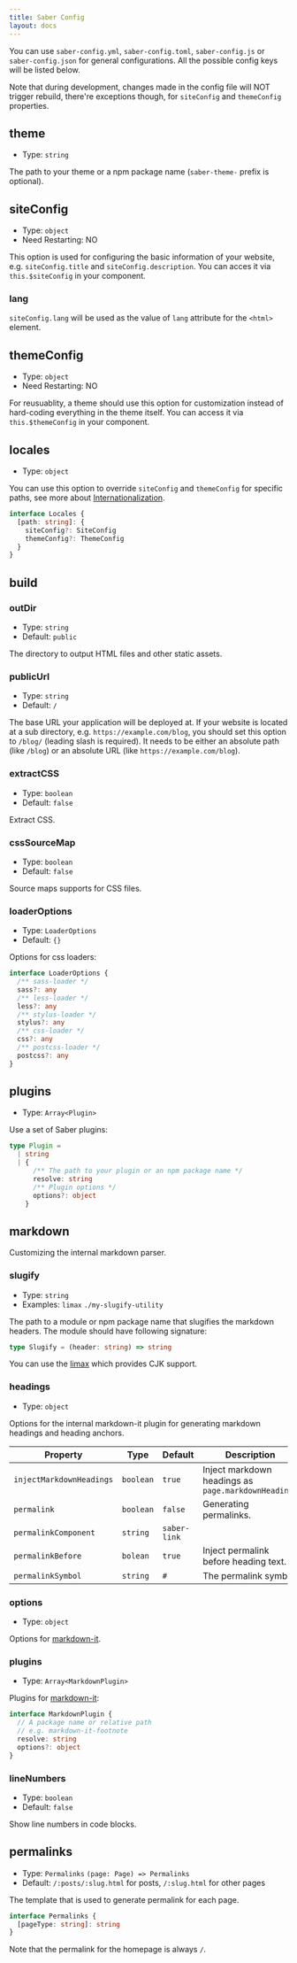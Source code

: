 ```yaml
---
title: Saber Config
layout: docs
---
```


You can use `saber-config.yml`, `saber-config.toml`, `saber-config.js` or `saber-config.json` for general configurations. All the possible config keys will be listed below.

Note that during development, changes made in the config file will NOT trigger rebuild, there're exceptions though, for `siteConfig` and `themeConfig` properties.

## theme

- Type: `string`

The path to your theme or a npm package name (`saber-theme-` prefix is optional).

## siteConfig

- Type: `object`
- Need Restarting: NO

This option is used for configuring the basic information of your website, e.g. `siteConfig.title` and `siteConfig.description`. You can acces it via `this.$siteConfig` in your component.

### lang

`siteConfig.lang` will be used as the value of `lang` attribute for the `<html>` element.

## themeConfig

- Type: `object`
- Need Restarting: NO

For reusuablity, a theme should use this option for customization instead of hard-coding everything in the theme itself. You can access it via `this.$themeConfig` in your component.

## locales

- Type: `object`

You can use this option to override `siteConfig` and `themeConfig` for specific paths, see more about [Internationalization](i18n.md).

```ts
interface Locales {
  [path: string]: {
    siteConfig?: SiteConfig
    themeConfig?: ThemeConfig
  }
}
```

## build

### outDir

- Type: `string`
- Default: `public`

The directory to output HTML files and other static assets.

### publicUrl

- Type: `string`
- Default: `/`

The base URL your application will be deployed at. If your website is located at a sub directory, e.g. `https://example.com/blog`, you should set this option to `/blog/` (leading slash is required). It needs to be either an absolute path (like `/blog`) or an absolute URL (like `https://example.com/blog`).

### extractCSS

- Type: `boolean`
- Default: `false`

Extract CSS.

### cssSourceMap

- Type: `boolean`
- Default: `false`

Source maps supports for CSS files.

### loaderOptions

- Type: `LoaderOptions`
- Default: `{}`

Options for css loaders:

```ts
interface LoaderOptions {
  /** sass-loader */
  sass?: any
  /** less-loader */
  less?: any
  /** stylus-loader */
  stylus?: any
  /** css-loader */
  css?: any
  /** postcss-loader */
  postcss?: any
}
```

## plugins

- Type: `Array<Plugin>`

Use a set of Saber plugins:

```typescript
type Plugin =
  | string
  | {
      /** The path to your plugin or an npm package name */
      resolve: string
      /** Plugin options */
      options?: object
    }
```

## markdown

Customizing the internal markdown parser.

### slugify

- Type: `string`
- Examples: `limax` `./my-slugify-utility`

The path to a module or npm package name that slugifies the markdown headers. The module should have following signature:

```typescript
type Slugify = (header: string) => string
```

You can use the [limax](https://github.com/lovell/limax) which provides CJK support.

### headings

- Type: `object`

Options for the internal markdown-it plugin for generating markdown headings and heading anchors.

| Property                 | Type      | Default      | Description                                         |
| ------------------------ | --------- | ------------ | --------------------------------------------------- |
| `injectMarkdownHeadings` | `boolean` | `true`       | Inject markdown headings as `page.markdownHeadings` |
| `permalink`              | `boolean` | `false`      | Generating permalinks.                              |
| `permalinkComponent`     | `string`  | `saber-link` |                                                     |
| `permalinkBefore`        | `bolean`  | `true`       | Inject permalink before heading text.               |
| `permalinkSymbol`        | `string`  | `#`          | The permalink symbol.                               |

### options

- Type: `object`

Options for [markdown-it](https://github.com/markdown-it/markdown-it).

### plugins

- Type: `Array<MarkdownPlugin>`

Plugins for [markdown-it](https://github.com/markdown-it/markdown-it):

```typescript
interface MarkdownPlugin {
  // A package name or relative path
  // e.g. markdown-it-footnote
  resolve: string
  options?: object
}
```

### lineNumbers

- Type: `boolean`
- Default: `false`

Show line numbers in code blocks.

## permalinks

- Type: `Permalinks` `(page: Page) => Permalinks`
- Default: `/:posts/:slug.html` for posts, `/:slug.html` for other pages

The template that is used to generate permalink for each page.

```typescript
interface Permalinks {
  [pageType: string]: string
}
```

Note that the permalink for the homepage is always `/`.
